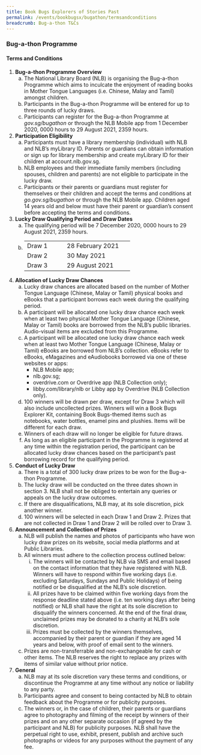 ```yaml
---
title: Book Bugs Explorers of Stories Past
permalink: /events/bookbugsx/bugathon/termsandconditions
breadcrumb: Bug-a-thon T&Cs
---
```


### Bug-a-thon Programme
#### Terms and Conditions

<ol>
                                <li>
                                    <strong>Bug-a-thon Programme Overview</strong>
                                    <ol style="list-style: lower-alpha;">
                                        <li>The National Library Board (NLB) is organising the Bug-a-thon Programme which aims to inculcate the enjoyment of reading books in Mother Tongue Languages (i.e. Chinese, Malay and Tamil) amongst children.</li>
                                        <li>Participants in the Bug-a-thon Programme will be entered for up to three rounds of lucky draws.</li>
                                        <li>
                                            Participants can register for the Bug-a-thon Programme at 
                                            <em>gov.sg/bugathon</em>
                                             or through the NLB Mobile app from 1 December 2020, 0000 hours to 29 August 2021, 2359 hours.
                                        </li>
                                    </ol>
                                </li>
                                <li>
                                    <strong>Participation Eligibility</strong>
                                    <ol style="list-style: lower-alpha;">
                                        <li>Participants must have a library membership (individual) with NLB and NLB’s myLibrary ID. Parents or guardians can obtain information or sign up for library membership and create myLibrary ID for their children at account.nlb.gov.sg.</li>
                                        <li>NLB employees and their immediate family members (including spouses, children and parents) are not eligible to participate in the lucky draw.</li>
                                        <li>
                                            Participants or their parents or guardians must register for themselves or their children and accept the terms and conditions at 
                                            <em>go.gov.sg/bugathon</em>
                                             or through the NLB Mobile app. Children aged 14 years old and below must have their parent or guardian’s consent before accepting the terms and conditions.
                                        </li>
                                    </ol>
                                </li>
                                <li>
                                    <strong>Lucky Draw Qualifying Period and Draw Dates</strong>
                                    <ol style="list-style: lower-alpha;">
                                        <li>The qualifying period will be 7 December 2020, 0000 hours to 29 August 2021, 2359 hours.</li>
                                        <li>
                                            <table>
                                                <tbody>
                                                    <tr>
                                                        <td width="90">Draw 1</td>
                                                        <td width="160">28 February 2021</td>
                                                    </tr>
                                                    <tr>
                                                        <td width="90">Draw 2</td>
                                                        <td width="160">30 May 2021</td>
                                                    </tr>
                                                    <tr>
                                                        <td width="90">Draw 3</td>
                                                        <td width="160">29 August 2021</td>
                                                    </tr>
                                                </tbody>
                                            </table>
                                        </li>
                                    </ol>
                                </li>
                                <li>
                                    <strong>Allocation of Lucky Draw Chances </strong>
                                    <ol style="list-style: lower-alpha;">
                                        <li>Lucky draw chances are allocated based on the number of Mother Tongue Language (Chinese, Malay or Tamil) physical books and eBooks that a participant borrows each week during the qualifying period.</li>
                                        <li>A participant will be allocated one lucky draw chance each week when at least two physical Mother Tongue Language (Chinese, Malay or Tamil) books are borrowed from the NLB’s public libraries. Audio-visual items are excluded from this Programme.</li>
                                        <li>
                                            A participant will be allocated one lucky draw chance each week when at least two Mother Tongue Language (Chinese, Malay or Tamil) eBooks are borrowed from NLB’s collection. eBooks refer to eBooks, eMagazines and eAudiobooks borrowed via one of these websites or apps:
                                            <ul>
                                                <li>NLB Mobile app;</li>
                                                <li>nlb.gov.sg;</li>
                                                <li>overdrive.com or Overdrive app (NLB Collection only);</li>
                                                <li>libby.com/library/nlb or Libby app by Overdrive (NLB Collection only).</li>
                                            </ul>
                                        </li>
                                        <li>100 winners will be drawn per draw, except for Draw 3 which will also include uncollected prizes. Winners will win a Book Bugs Explorer Kit, containing Book Bugs-themed items such as notebooks, water bottles, enamel pins and plushies. Items will be different for each draw.</li>
                                        <li>Winners of each draw will no longer be eligible for future draws.</li>
                                        <li>As long as an eligible participant in the Programme is registered at any time within the registration period, the participant can be allocated lucky draw chances based on the participant’s past borrowing record for the qualifying period.</li>
                                    </ol>
                                </li>
                                <li>
                                    <strong>Conduct of Lucky Draw</strong>
                                    <ol style="list-style: lower-alpha;">
                                        <li>There is a total of 300 lucky draw prizes to be won for the Bug-a-thon Programme.</li>
                                        <li>The lucky draw will be conducted on the three dates shown in section 3. NLB shall not be obliged to entertain any queries or appeals on the lucky draw outcomes.</li>
                                        <li>If there are disqualifications, NLB may, at its sole discretion, pick another winner.</li>
                                        <li>100 winners will be selected in each Draw 1 and Draw 2. Prizes that are not collected in Draw 1 and Draw 2 will be rolled over to Draw 3.</li>
                                    </ol>
                                </li>
                                <li>
                                    <strong>Announcement and Collection of Prizes</strong>
                                    <ol style="list-style: lower-alpha;">
                                        <li>NLB will publish the names and photos of participants who have won lucky draw prizes on its website, social media platforms and at Public Libraries.</li>
                                        <li>
                                            All winners must adhere to the collection process outlined below:
                                            <ol style="list-style: lower-roman;">
                                                <li>The winners will be contacted by NLB via SMS and email based on the contact information that they have registered with NLB. Winners will have to respond within five working days (i.e. excluding Saturdays, Sundays and Public Holidays) of being notified or be disqualified at the NLB’s sole discretion.</li>
                                                <li>All prizes have to be claimed within five working days from the response deadline stated above (i.e. ten working days after being notified) or NLB shall have the right at its sole discretion to disqualify the winners concerned. At the end of the final draw, unclaimed prizes may be donated to a charity at NLB’s sole discretion.</li>
                                                <li>Prizes must be collected by the winners themselves, accompanied by their parent or guardian if they are aged 14 years and below, with proof of email sent to the winners.</li>
                                            </ol>
                                        </li>
                                        <li>Prizes are non-transferrable and non-exchangeable for cash or other items. The NLB reserves the right to replace any prizes with items of similar value without prior notice.</li>
                                    </ol>
                                </li>
                                <li>
                                    <strong>General</strong>
                                    <ol style="list-style: lower-alpha;">
                                        <li>NLB may at its sole discretion vary these terms and conditions, or discontinue the Programme at any time without any notice or liability to any party.</li>
                                        <li>Participants agree and consent to being contacted by NLB to obtain feedback about the Programme or for publicity purposes.</li>
                                        <li>The winners or, in the case of children, their parents or guardians agree to photography and filming of the receipt by winners of their prizes and on any other separate occasion (if agreed by the participant and NLB) for publicity purposes. NLB shall have the perpetual right to use, exhibit, present, publish and archive such photographs or videos for any purposes without the payment of any fee.</li>
                                    </ol>
                                </li>
                            </ol>
